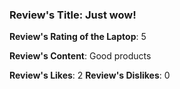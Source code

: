 ### Review's Title: Just wow!

**Review's Rating of the Laptop**: 5

**Review's Content**:
Good products

**Review's Likes**: 2
**Review's Dislikes**: 0

